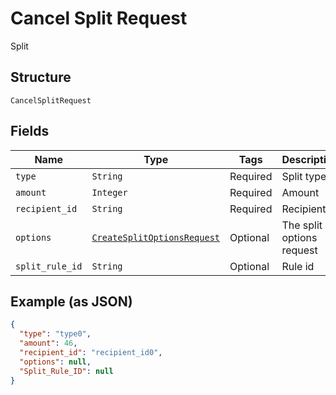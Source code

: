 
# Cancel Split Request

Split

## Structure

`CancelSplitRequest`

## Fields

| Name | Type | Tags | Description |
|  --- | --- | --- | --- |
| `type` | `String` | Required | Split type |
| `amount` | `Integer` | Required | Amount |
| `recipient_id` | `String` | Required | Recipient id |
| `options` | [`CreateSplitOptionsRequest`](/doc/models/create-split-options-request.md) | Optional | The split options request |
| `split_rule_id` | `String` | Optional | Rule id |

## Example (as JSON)

```json
{
  "type": "type0",
  "amount": 46,
  "recipient_id": "recipient_id0",
  "options": null,
  "Split_Rule_ID": null
}
```

